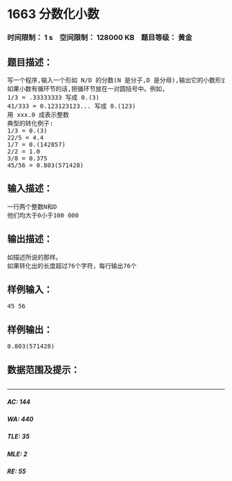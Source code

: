 # 1663 分数化小数   
### 时间限制： 1 s&nbsp;&nbsp;&nbsp;&nbsp;空间限制： 128000 KB&nbsp;&nbsp;&nbsp;&nbsp;题目等级： 黄金  
## 题目描述：  

<pre>
写一个程序,输入一个形如 N/D 的分数(N 是分子,D 是分母),输出它的小数形式。  
如果小数有循环节的话,把循环节放在一对圆括号中。例如,  
1/3 = .33333333 写成 0.(3)  
41/333 = 0.123123123... 写成 0.(123)  
用 xxx.0 成表示整数  
典型的转化例子:  
1/3 = 0.(3)  
22/5 = 4.4  
1/7 = 0.(142857)  
2/2 = 1.0  
3/8 = 0.375  
45/56 = 0.803(571428)
</pre>
  
  
## 输入描述：  

<pre>
一行两个整数N和D
他们均大于0小于100 000
</pre>
  
  
## 输出描述：  

<pre>
如描述所说的那样。
如果转化出的长度超过76个字符，每行输出76个
</pre>
  
  
## 样例输入：  

<pre>
45 56
</pre>
  
  
## 样例输出：  

<pre>
0.803(571428)
</pre>
  
  
## 数据范围及提示：  

<pre>
</pre>
  
  
***  

##### AC: 144  
##### WA: 440  
##### TLE: 35  
##### MLE: 2  
##### RE: 55  
